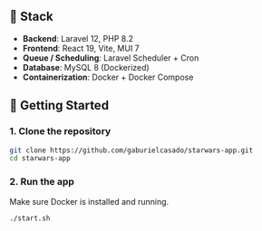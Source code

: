 ## 🧰 Stack

- **Backend**: Laravel 12, PHP 8.2
- **Frontend**: React 19, Vite, MUI 7
- **Queue / Scheduling**: Laravel Scheduler + Cron
- **Database**: MySQL 8 (Dockerized)
- **Containerization**: Docker + Docker Compose

## 🚀 Getting Started

### 1. Clone the repository

```bash
git clone https://github.com/gaburielcasado/starwars-app.git
cd starwars-app
```

### 2. Run the app
Make sure Docker is installed and running.

`./start.sh`
